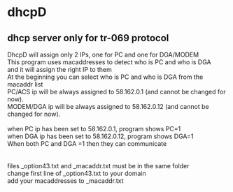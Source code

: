 # dhcpD
## dhcp server only for tr-069 protocol

DhcpD will assign only 2 IPs, one for PC and one for DGA/MODEM<BR>
This program uses macaddresses to detect who is PC and who is DGA<BR>
and it will assign the right IP to them<BR>
At the beginning you can select who is PC and who is DGA from the macaddr list<BR>
PC/ACS ip will be always assigned to 58.162.0.1 (and cannot be changed for now).<BR>
MODEM/DGA ip will be always assigned to 58.162.0.12 (and cannot be changed for now).<BR>
<BR>
when PC ip has been set to 58.162.0.1, program shows PC=1<BR>
when DGA ip has been set to 58.162.0.12, program shows DGA=1<BR>
When both PC and DGA =1 then they can communicate<BR>
<BR>  
files _option43.txt and _macaddr.txt must be in the same folder<BR>
change first line of _option43.txt to your domain<BR>
add your macaddresses to _macaddr.txt<BR>
